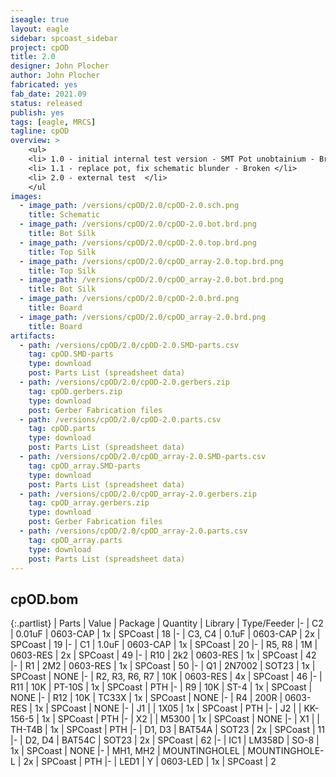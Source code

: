 ```yaml
---
iseagle: true
layout: eagle
sidebar: spcoast_sidebar
project: cpOD
title: 2.0
designer: John Plocher
author: John Plocher
fabricated: yes
fab_date: 2021.09
status: released
publish: yes
tags: [eagle, MRCS]
tagline: cpOD
overview: >
    <ul>
    <li> 1.0 - initial internal test version - SMT Pot unobtainium - Broken </li>
    <li> 1.1 - replace pot, fix schematic blunder - Broken </li>
    <li> 2.0 - external test  </li>
    </ul
images:
  - image_path: /versions/cpOD/2.0/cpOD-2.0.sch.png
    title: Schematic
  - image_path: /versions/cpOD/2.0/cpOD-2.0.bot.brd.png
    title: Bot Silk
  - image_path: /versions/cpOD/2.0/cpOD-2.0.top.brd.png
    title: Top Silk
  - image_path: /versions/cpOD/2.0/cpOD_array-2.0.top.brd.png
    title: Top Silk
  - image_path: /versions/cpOD/2.0/cpOD_array-2.0.bot.brd.png
    title: Bot Silk
  - image_path: /versions/cpOD/2.0/cpOD-2.0.brd.png
    title: Board
  - image_path: /versions/cpOD/2.0/cpOD_array-2.0.brd.png
    title: Board
artifacts:
  - path: /versions/cpOD/2.0/cpOD-2.0.SMD-parts.csv
    tag: cpOD.SMD-parts
    type: download
    post: Parts List (spreadsheet data)
  - path: /versions/cpOD/2.0/cpOD-2.0.gerbers.zip
    tag: cpOD.gerbers.zip
    type: download
    post: Gerber Fabrication files
  - path: /versions/cpOD/2.0/cpOD-2.0.parts.csv
    tag: cpOD.parts
    type: download
    post: Parts List (spreadsheet data)
  - path: /versions/cpOD/2.0/cpOD_array-2.0.SMD-parts.csv
    tag: cpOD_array.SMD-parts
    type: download
    post: Parts List (spreadsheet data)
  - path: /versions/cpOD/2.0/cpOD_array-2.0.gerbers.zip
    tag: cpOD_array.gerbers.zip
    type: download
    post: Gerber Fabrication files
  - path: /versions/cpOD/2.0/cpOD_array-2.0.parts.csv
    tag: cpOD_array.parts
    type: download
    post: Parts List (spreadsheet data)
---
```


## cpOD.bom

{:.partlist}
| Parts | Value | Package | Quantity | Library | Type/Feeder
|-
| C2 | 0.01uF | 0603-CAP | 1x | SPCoast | 18
|-
| C3, C4 | 0.1uF | 0603-CAP | 2x | SPCoast | 19
|-
| C1 | 1.0uF | 0603-CAP | 1x | SPCoast | 20
|-
| R5, R8 | 1M | 0603-RES | 2x | SPCoast | 49
|-
| R10 | 2k2 | 0603-RES | 1x | SPCoast | 42
|-
| R1 | 2M2 | 0603-RES | 1x | SPCoast | 50
|-
| Q1 | 2N7002 | SOT23 | 1x | SPCoast | NONE
|-
| R2, R3, R6, R7 | 10K | 0603-RES | 4x | SPCoast | 46
|-
| R11 | 10K | PT-10S | 1x | SPCoast | PTH
|-
| R9 | 10K | ST-4 | 1x | SPCoast | NONE
|-
| R12 | 10K | TC33X | 1x | SPCoast | NONE
|-
| R4 | 200R | 0603-RES | 1x | SPCoast | NONE
|-
| J1 |  | 1X05 | 1x | SPCoast | PTH
|-
| J2 |  | KK-156-5 | 1x | SPCoast | PTH
|-
| X2 |  | M5300 | 1x | SPCoast | NONE
|-
| X1 |  | TH-T4B | 1x | SPCoast | PTH
|-
| D1, D3 | BAT54A | SOT23 | 2x | SPCoast | 11
|-
| D2, D4 | BAT54C | SOT23 | 2x | SPCoast | 62
|-
| IC1 | LM358D | SO-8 | 1x | SPCoast | NONE
|-
| MH1, MH2 | MOUNTINGHOLEL | MOUNTINGHOLE-L | 2x | SPCoast | PTH
|-
| LED1 | Y | 0603-LED | 1x | SPCoast | 2
